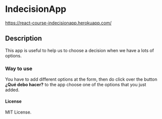 # IndecisionApp
https://react-course-indecisionapp.herokuapp.com/

## Description
This app is useful to help us to choose a decision when we have a lots of options.

### Way to use
You have to add different options at the form, then do click over the button **¿Qué debo hacer?** to the app choose one of the options that you just added.

#### License
MIT License.
